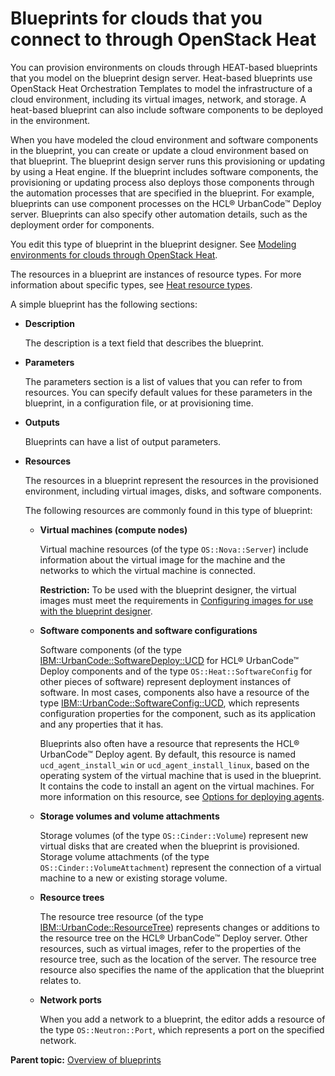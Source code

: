 # Blueprints for clouds that you connect to through OpenStack Heat

You can provision environments on clouds through HEAT-based blueprints that you model on the blueprint design server. Heat-based blueprints use OpenStack Heat Orchestration Templates to model the infrastructure of a cloud environment, including its virtual images, network, and storage. A heat-based blueprint can also include software components to be deployed in the environment.

When you have modeled the cloud environment and software components in the blueprint, you can create or update a cloud environment based on that blueprint. The blueprint design server runs this provisioning or updating by using a Heat engine. If the blueprint includes software components, the provisioning or updating process also deploys those components through the automation processes that are specified in the blueprint. For example, blueprints can use component processes on the HCL® UrbanCode™ Deploy server. Blueprints can also specify other automation details, such as the deployment order for components.

You edit this type of blueprint in the blueprint designer. See [Modeling environments for clouds through OpenStack Heat](blueprint_edit_clouds.md).

The resources in a blueprint are instances of resource types. For more information about specific types, see [Heat resource types](../../com.ibm.edt.heat.reference.doc/topics/ref_heat_types_ov.md).

A simple blueprint has the following sections:

-   **Description**

    The description is a text field that describes the blueprint.

-   **Parameters**

    The parameters section is a list of values that you can refer to from resources. You can specify default values for these parameters in the blueprint, in a configuration file, or at provisioning time.

-   **Outputs**

    Blueprints can have a list of output parameters.

-   **Resources**

    The resources in a blueprint represent the resources in the provisioned environment, including virtual images, disks, and software components.

    The following resources are commonly found in this type of blueprint:

    -   **Virtual machines \(compute nodes\)**

        Virtual machine resources \(of the type `OS::Nova::Server`\) include information about the virtual image for the machine and the networks to which the virtual machine is connected.

        **Restriction:** To be used with the blueprint designer, the virtual images must meet the requirements in [Configuring images for use with the blueprint designer](cloud_connect_vm_requirements.md).

    -   **Software components and software configurations**

        Software components \(of the type [IBM::UrbanCode::SoftwareDeploy::UCD](../../com.ibm.edt.heat.reference.doc/topics/res_ibm_urbancode_softwaredeploy_ucd.md) for HCL® UrbanCode™ Deploy components and of the type `OS::Heat::SoftwareConfig` for other pieces of software\) represent deployment instances of software. In most cases, components also have a resource of the type [IBM::UrbanCode::SoftwareConfig::UCD](../../com.ibm.edt.heat.reference.doc/topics/res_ibm_urbancode_softwareconfig_ucd.md), which represents configuration properties for the component, such as its application and any properties that it has.

        Blueprints also often have a resource that represents the HCL® UrbanCode™ Deploy agent. By default, this resource is named `ucd_agent_install_win` or `ucd_agent_install_linux`, based on the operating system of the virtual machine that is used in the blueprint. It contains the code to install an agent on the virtual machines. For more information on this resource, see [Options for deploying agents](blueprint_agent_options.md#).

    -   **Storage volumes and volume attachments**

        Storage volumes \(of the type `OS::Cinder::Volume`\) represent new virtual disks that are created when the blueprint is provisioned. Storage volume attachments \(of the type `OS::Cinder::VolumeAttachment`\) represent the connection of a virtual machine to a new or existing storage volume.

    -   **Resource trees**

        The resource tree resource \(of the type [IBM::UrbanCode::ResourceTree](../../com.ibm.edt.heat.reference.doc/topics/res_ibm_urbancode_resourcetree.md)\) represents changes or additions to the resource tree on the HCL® UrbanCode™ Deploy server. Other resources, such as virtual images, refer to the properties of the resource tree, such as the location of the server. The resource tree resource also specifies the name of the application that the blueprint relates to.

    -   **Network ports**

        When you add a network to a blueprint, the editor adds a resource of the type `OS::Neutron::Port`, which represents a port on the specified network.


**Parent topic:** [Overview of blueprints](../../com.ibm.edt.doc/topics/blueprint_cpt.md)

